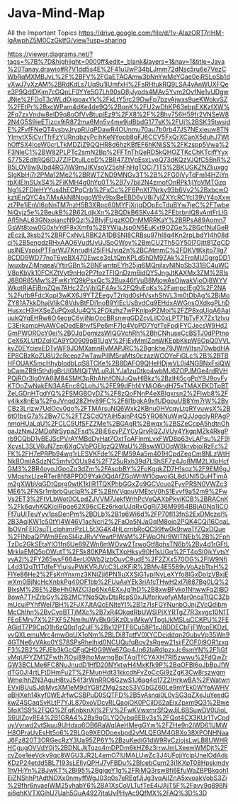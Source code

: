 # Java-Mind-Map
All the Important Topics
https://drive.google.com/file/d/1v-AIazORT7rIHM-lgAwphZ5M0CzGkIfG/view?usp=sharing

https://viewer.diagrams.net/?tags=%7B%7D&highlight=0000ff&edit=_blank&layers=1&nav=1&title=Java%20Tanay.drawio#R7V1dd5s4E%2F41uUwP34bLJmm72dNsc5ru6e7VezCWbRqMXMBJvL%2F%2BFV%2FGaETAGAmw3bNnYwMeYGae0ejRSLpSb1dvXwJ7vXzAM%2BRdKdLs7Uq9u1IUmfxH%2FsRHtukRQ9LSA4vAnWUXFQee3P9QdlDKjm7cGQpLF0YYe5G7Lh90sO8jJyods4MAv5Yvm2OvfNe1vUDgwJNje%2FDoT3cWLdOjiqoaxYk%2FkLtY5rc29OwFp7bzvAjwxs9ueKWokvSZ%2FEtPr%2BxcWPam4dKe4de9Q%2BqnK%2FU2wDhKP63ebpEXKzfXW%2Fq7zxVndw8eID9q8oOfVvBtuplEz9%2FX8%2F%2Bhv756H59fr2VNSeW82N4G5S9ieETizcx9iR872ma6Mn5v4me9idBbdG177sK%2FUj%2BSK35twsidE%2FvfFNeQT4vsbyJrypRUqPDawR4OUnmu70au7b0rb47JS7NExieuw8TNYlmytX5jCvrTfrFzYURnqbzyPcjhKeNYopb8qFJ6CCV5FxQrXCanX5duhJ7WthOffSX4IceW0crLTkMDZjZ9QQHR8d6hzKBfEF6hKNiSS%2FKzspp5Vwa%2F3NleC1%2BW82PLPTc2smN2Bp%2FFTnThQeRD5kQHOZTKcChKTciffYyxS7752EdltRQ6lDJ7ZlFDtuILceD%2BR47ZtVpEsxLyoQ73dKQzVJQfC5BnR%2B5LOV6w9Jbd4RG7iW9mJlKVsoV25shFhHgTOCj71T5%2BKUGKZNZIiuxggSIgKbHj7r2PMa12Me2%2BRWTZND9MNGv3T%2B%2FG0jVyTdFm14HZiYntbXilEInSUxS4%2FiKMH4g0hYp0T%2B7y7bjI2N4zmofOnRPk1jIYoVMTGzqNg%2FDleHYYus4hECPqCrb%2FxCc%2F6PnXf7Nrky93b6Vv2%2BxbcwOkztjEnQYC4s7iMxAkN8NpgqW9y9bxBeEBD6yV8j7yIZXYcRCYcI39VY4pXxwzt7Pe1jEnVI6oNnTM7nzH5B3XRpc60MYFjXrjqDOpEcTduBYw7jeC%2FTwbeNiQvjz5e%2BeukB%2B62LdjkXn%2BQDkB6SKv44%2FEbrbnIQ8vAntFrLlGAfl5hAL63GNxojancN9Qzj%2BIyjFUgzKODnMMRRKaY%2BRPsA89Aomn7GsWt8tow0G0xIvYdF8xXmfq%2BYWiaJsp0N5EuKxt9OZGe%2BGcfNulGeRzEczjL3ksb2%2BRFCxNvLRBK2A1DBSNI8CRBsu97hI8q4Kn2rpLbdYI4h08dci%2B5engdzRHxAAO6VudfJyUJSpOWoy%2BmCU2Th5GY50l7Gjtt81ZgCDusINEVspixPTFarWJ7KnrudH25IFHJyiq2n%2BCAtmmC%2FDKVtKkjto7IIg78CDD9WD77noT6yeBX47DEwce3eLtQmKPLd5hDM9ZAk%2FrqMUDgrgDD1IwuxbvZjMnqeaVYtirGBn%2BNFwntpEYh25jq6MQnjlxvNINpSb331BC4uWCV8pKbVk10FCKZtVyt9nHq2P7fozTFIQnDzm6idQY5JngJtKAXMx3ZM%2BIsJ8B0R85Mw%2FwKrYQ9kPsxQc%2Bux46fVuB8MjowAsOjwakVjoOj8WYVWkotRjAEjBmZQw7AHc2ZrVjhIQF4Av%2FQ9vEqKs%2FampcIEg0%2F2NA%2Fufb9FdcXqpI3wKX6J9YTZEegyT2rlgd0sHVsxhShVL3m0tDbAg%2BjMoZY81A7kkDhajVlikC8VdvBtFDi1noB9YlEcUsBvdCq9EHdxAWGnsOXdkgPLhDHusxcH3HXSeZuPQxqUu4Q%2FOkzhz7wPKnlpxPZMoi%2FZP8xqUiqA6AaluukQYgEHRw6O4eopC6yjiNpOccBRsnwgGDZcyLilC0xLPT71bTyFX7Zx1zIvuC3ErkampHyAWCeDedE8hvfSPe6mF7lg4VpPD7YgfTeFpdjFYCJecsW9Hd2GmPWOROcY0ei%2B0JqDomizsWIQGVchRh%2BhCNhuseCcBSTJ0dPPtnoCeX6XLUtDZqlICA9YO0909pB1UgV%2FjEyMmlZqnWKEpbKkpW6OpQ0VVLkyZ0EYcievEDTvWF9JOMXamnRvMAPJRC%2Bgnkhe79JWnVItsn70wbdHAEP8CBzKoZU8U2cRcepz7wTawPillM5raMts0czazWCOYeFiGLc%2B%2BTBHFOUAK5mcHhybIodbLqS8TCKe%2B8DAFO9QHeHDjwVL0j4NGBNxFsiQWbCamZR9t5thdjgBrUIGMIQjTWLuRJLYJa1zuDtkp4wbMJ6ZOPJMGe4rdRVHPQjROr3lg0YA6jM84SMK3pRhAhhfONJuQwHlBkz%2BzIHj5cgPpY9J9ovFyKTOoZwNakEN3AAEnc8QLphJ%2FE99dFhf4YMjO6ndH75xTMAXEKDTpBTZeLGDnHTgdYQ%2FSMGBOyDZ%2F8zQoFNnP4eXBIgxrsn2%2FIwb8%2Fy4ikx8nEla%2FoJVnqd28ZHy89FC%2F6l1bgkA9xfUDgpuUB8Ym7rW%2BvCBz3Lrlzw7UdOcv0go%2FTMArsuNQ6Wxk2KBnu0HVcqyLtgRYvuwsX%2B6t01bsG7a%2Bw7C%2FTZSCdOYAiH5ajnP4Q5YRO6NuWwQJJogclyRPAgPnmoHUaLqU%2FCLC9UfSFZZMe%2BGAgR%2Bwqx%2BSZeCcpA5hdtnOhoaJzNwJ2MDoNrSypaZFsd%2BiE6cyPZYCyQrvRQZJVUy4YkgpMZk4RkgPrb9CQbD1vBEJScPVrAYMBdDyHat7OxtToAFInmLvxFWD8p63vLAPsu%2F9lXcysL3SLV6uN7zpj6XgCVbPGElgzQ2WaU%2BswWDOqW8krvbjolRzFc%2FK%2FH7ePRPb94wg1rLESVKFde%2FIM59Aa5m401HCpdZegCm8NLzWtHNkBOmIASdzNC5mfv0OUx94%2F725uRxh39d7LShSF7z4Jo8MM2LXIoHcfGM3%2BR4oyoJGpoZq3dZm%2FAspbBY%2FoKgqkZD7H1sqz%2F9EM6gJVMqshxLIzeRTer8f68PPDD9Yak0QdAfZGqWhW10qwoiGL8dUNI5QuHTimAm2gXWbVqGDtQprg0wtK1klIR1TQKPhbGGxZg9GCVcuo2FyvPRSN0VWZc3ME6%2FNSr1mbrbQucIaR%2F%2BhVVqpuVMEtcV0hS1Evvf9a52m9%2FwVs2ET3%2FtVLbWot0OLpdZJVVM7JekfWrhPcVeQAXbPkviKCB%2BRACnK%2Fk6qvhKQKiciRpge62X96cCEz6rkqiUJqRxGgRi736M9954BBjA0Nq1ICOFf7uUITeuYyv1psDenPm%2BDLb%2B1p6Wi6d%2FP70fl13fnS2ExDMczel%2B3AqlKW1c50tYI4W46V1acNcri2%2FaOa5NJaGqlM8oip2PQK4CQi16CqaLIbOVnFElOsuTLclphimrPzLL5t3G4K4HLcrnbRoQC99fw0k9rwaTfZQxDQue%2FlNbaQPWm9ErpSI4izJRvVYewtPlWsM%2FWpONr9WlTNEb%2B%2FphTzDc2GkSEtaYIO1fn6Ue89ZWn6mWOvw2TrwoGtf8qhsTN6b%2By4d1rGFtLMrkIaEMQ5pOWutT%2FSk80KPAMkTXpHksy90H1sUGq%2FT4pSI0jkYvtsYyvA2I%2FY265wsF664erU0Wb2jzbOuyC9udE%2F2ZXx570OG%2FlW9NfiL4d312qTt1TdfeFYlujsvPWKVRJVcC3LdKFiR%2BMy4E5589vVoAzbTtxH%2FIYe86He2%2FsKnYnxmz3KNiZji6PN1IuXXSiG1ypINyLeXYfo8IGxDoIzVBxjEwXmOBjNcHcXnbkPg40OF1bb%2FUuAeYEk3riAfcTHwH2xI7i887Bg0LQ%2BlxsM%2BE%2BeHh0MZCl3p6NxAEXxJg1hD%2B8xwBFyko1NhwwFq2llBD8owA7THZrbGy%2B2MCYNq5QtvDtsRcpS0xJUfprkvofyAMar0ncaTtQC3ZbmUcuiPYhfWeI7BH%2FJX7JtAQcENIteYI%2B1z7IsFGYNunbOJnjZVcQdibmMcChIhn%2BvCvqBTTjMXc%2B7xR4OkqdRbUWSlPjXYRTgZ7R3xvgc10N1TFEoEMrv7X%2FXF5ZNmihuWyBk0i5Kz0LviMkwVTpglJkMSLuCCKPU%2FEAGidT7P9CpO1h6zQ0q1g2ulF%2Bx12PTF6Cu58P1cJ6DDECbFjFWcpEKDzLyvQXLemuMrc4mw0qUX1oNm%2BLDi8TptfV0XYCDciddqn20ubvVp35Wn94GTNe6vVAko0YS78SPsRhelhid0NCUQufqBov2sRgew21sijFZOF0j9OR1zxqF3%2B2%2FJEb3kGcQFgQH0G9We67Gp4Jn62IaRdIpzxJc6smYN%2F1jGfvMqUPYZM1ZFwth7lOsj89jhoMwmgBpjTAgiTfCYAXH7RI5zwwu%2FdQwZrGW3BCLMe6FC8NuJnudD1HfD20NYktwH4MxKfk9P%2BqOFBl6oJbBpJfWdTG0JI4rtLFtDHmFu2T%2FMunHdt31kkcdhFvZoCcGi9zZgK3Cw8rszwgmWmelhhZN3AguH8tvJ54f3rWnRRO6GzwS1J6ag4q17Z2IHrkwBA%2FWatwnEVxiBUuSJdjMysXM1eM9dYG8fZMg2szcS3VGbGZ60Le9mYEk0WYeAWHVoBHXeh14kyf0WEJrfwCSBPuD0SQTFD%2B5vAsnqi0L0vSG3qZXeJuYeedGkwZ4SCaqSvKLtP7YJL870xoVDcvRLQaojOK0PCjID62aEixZpxm9Q3%2Bwe5fqX1S9%2FQG%2FqKnbknXj%2FV%2FwKVwxmrSfQwJjL6BSuwDV0UioLS6UlZpyRE4%2B1GRA4%2Bx9qGLYQ0ybq8EBv3s%2FQot4CX3KUr1TyCpduyVyrwd2vtSkuu9UHdxo6OB6RaWqIAeHMegGYw%2FZHe9n2IWD61UMWH8OPraUvEsHt5o6%2BLGp9XEODoexbpd2vMLQEGM4GBXo38XPONHNaaJ6Fz820T3ORGecRzY3Ua95ZP6Y%2BzuKediG1dW9RyCziojsLwLB8UWHRHCgugOVVdY0j%2BDNLJkTqzo4mDPDm6kHZ6z3rrwJmLXeewWMDjt%2FcyZoe1eeVcky9qc8WGU3JR2L4emO7lUMALUwZc3J4UFpjiYcipUnelOdAdsKDzP24etdd5BL7193sLEIlyQPHJ7yFBDu%2BlcebCum23i1KXpT08Hpskmdv1hVHjYn%2BJwKT%2Bl95%2BgigeY1g%2FRiMQ3rsw8fi6EfuWaZBPBkqoh1EiZNShhPtAdtNOXx0nmyffWgJ03q0s7eREqfJjJg3vqAiIZnA5xvoakVobS3Zi%2Bfhr6nvaeIWM25yhabY6%2BA1XsCoVLTufTeE4iJAjT5F%2Favy9q898Nsi6qhKVTXGihU7Uah5GuA4927itaUvPHyAc9QfMX%2FAQ%3D%3D
